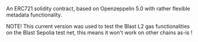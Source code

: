 

An ERC721 solidity contract, based on Openzeppelin 5.0 with rather flexible metadata functionality.

NOTE!
This current version was used to test the Blast L2 gas functionalities on the Blast Sepolia test net, this means it won't work on other chains as-is !
